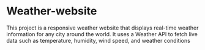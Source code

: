 # Weather-website
This project is a responsive weather website that displays real-time weather information for any city around the world. It uses a Weather API to fetch live data such as temperature, humidity, wind speed, and weather conditions
